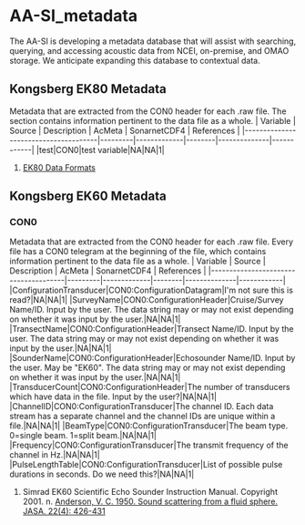 # AA-SI_metadata
The AA-SI is developing a metadata database that will assist with searching, querying, and accessing acoustic data from NCEI, on-premise, and OMAO storage. We anticipate expanding this database to contextual data.

## Kongsberg EK80 Metadata
Metadata that are extracted from the CON0 header for each .raw file. The <con0> section contains information pertinent to the data file as a whole.
| Variable                             | Source  | Description | AcMeta | SonarnetCDF4 | References |
|--------------------------------------|---------|-------------|--------|--------------|------------|
|test|CON0|test variable|NA|NA|1|
1. [EK80 Data Formats](https://github.com/nmfs-ost/AA-SI_metadata/blob/main/ek80_interface_en_us_file-formats.pdf)  

## Kongsberg EK60 Metadata
### CON0
Metadata that are extracted from the CON0 header for each .raw file. Every file has a CON0 telegram at the beginning of the file, which contains information pertinent to the data file as a whole.
| Variable                             | Source  | Description | AcMeta | SonarnetCDF4 | References |
|--------------------------------------|---------|-------------|--------|--------------|------------|
|ConfigurationTransducer|CON0:ConfigurationDatagram|I'm not sure this is read?|NA|NA|1|
|SurveyName|CON0:ConfigurationHeader|Cruise/Survey Name/ID. Input by the user. The data string may or may not exist depending on whether it was input by the user.|NA|NA|1|
|TransectName|CON0:ConfigurationHeader|Transect Name/ID. Input by the user. The data string may or may not exist depending on whether it was input by the user.|NA|NA|1|
|SounderName|CON0:ConfigurationHeader|Echosounder Name/ID. Input by the user. May be "EK60". The data string may or may not exist depending on whether it was input by the user.|NA|NA|1|
|TransducerCount|CON0:ConfigurationHeader|The number of transducers which have data in the file. Input by the user?|NA|NA|1|
|ChannelID|CON0:ConfigurationTransducer|The channel ID. Each data stream has a separate channel and the channel IDs are unique within a file.|NA|NA|1|
|BeamType|CON0:ConfigurationTransducer|The beam type. 0=single beam. 1=split beam.|NA|NA|1|
|Frequency|CON0:ConfigurationTransducer|The transmit frequency of the channel in Hz.|NA|NA|1|
|PulseLengthTable|CON0:ConfigurationTransducer|List of possible pulse durations in seconds. Do we need this?|NA|NA|1|



1. Simrad EK60 Scientific Echo Sounder Instruction Manual. Copyright 2001.
n. [Anderson, V. C. 1950. Sound scattering from a fluid sphere. JASA. 22(4): 426-431](https://doi.org/10.1121/1.1906621)
